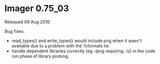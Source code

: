 # Imager 0.75_03

Released 09 Aug 2010

Bug fixes:
- read_types() and write_types() would include png when it wasn't available due to a problem with the %formats tie
- handle dependent libraries correctly (eg -lpng requiring -lz) in the code run phase of library probing.